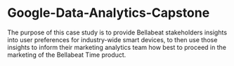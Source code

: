 # Google-Data-Analytics-Capstone
The purpose of this case study is to provide Bellabeat stakeholders insights into user preferences for industry-wide smart devices, to then use those insights to inform their marketing analytics team how best to proceed in the marketing of the Bellabeat Time product. 
